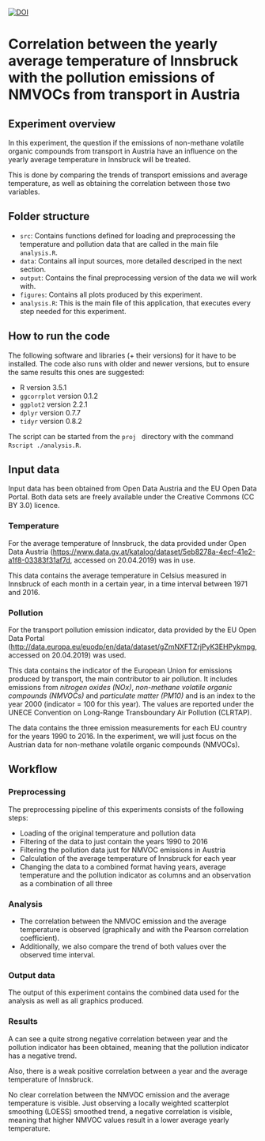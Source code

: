 [![DOI](https://zenodo.org/badge/181327671.svg)](https://zenodo.org/badge/latestdoi/181327671)

# Correlation between the yearly average temperature of Innsbruck with the pollution emissions of NMVOCs from transport in Austria

## Experiment overview

In this experiment, the question if the emissions of non-methane volatile organic compounds from transport in Austria have an influence on the yearly average temperature in Innsbruck will be treated.

This is done by comparing the trends of transport emissions and average temperature, as well as obtaining the correlation between those two variables.

## Folder structure

* ```src```: Contains functions defined for loading and preprocessing the temperature and pollution data that are called in the main file ```analysis.R```.
* ```data```: Contains all input sources, more detailed descriped in the next section.
* ```output```: Contains the final preprocessing version of the data we will work with.
* ```figures```: Contains all plots produced by this experiment.
* ```analysis.R```: This is the main file of this application, that executes every step needed for this experiment.

## How to run the code

The following software and libraries (+ their versions) for it have to be installed. The code also runs with older and newer versions, but to ensure the same results this ones are suggested:

* R version 3.5.1
* ```ggcorrplot``` version 0.1.2
* ```ggplot2``` version 2.2.1
* ```dplyr``` version 0.7.7
* ```tidyr``` version 0.8.2

The script can be started from the  ```proj ``` directory with the command  ```Rscript ./analysis.R```.

## Input data

Input data has been obtained from Open Data Austria and the EU Open Data Portal. Both data sets are freely available under the Creative Commons (CC BY 3.0) licence.

### Temperature

For the average temperature of Innsbruck, the data provided under Open Data Austria (https://www.data.gv.at/katalog/dataset/5eb8278a-4ecf-41e2-a1f8-03383f31af7d, accessed on 20.04.2019) was in use.

This data contains the average temperature in Celsius measured in Innsbruck of each month in a certain year, in a time interval between 1971 and 2016.

### Pollution

For the transport pollution emission indicator, data provided by the EU Open Data Portal (http://data.europa.eu/euodp/en/data/dataset/gZmNXFTZrjPyK3EHPykmpg, accessed on 20.04.2019) was used.

This data contains the indicator of the European Union for emissions produced by transport, the main contributor to air pollution. It includes emissions from *nitrogen oxides (NOx)*, *non-methane volatile organic compounds (NMVOCs)* and *particulate matter (PM10)* and is an index to the year 2000 (indicator = 100 for this year). The values are reported under the UNECE Convention on Long-Range Transboundary Air Pollution (CLRTAP).

The data contains the three emission measurements for each EU country for the years 1990 to 2016. In the experiment, we will just focus on the Austrian data for non-methane volatile organic compounds (NMVOCs).

## Workflow

### Preprocessing

The preprocessing pipeline of this experiments consists of the following steps:

* Loading of the original temperature and pollution data
* Filtering of the data to just contain the years 1990 to 2016
* Filtering the pollution data just for NMVOC emissions in Austria
* Calculation of the average temperature of Innsbruck for each year
* Changing the data to a combined format having years, average temperature and the pollution indicator as columns and an observation as a combination of all three

### Analysis

* The correlation between the NMVOC emission and the average temperature is observed (graphically and with the Pearson correlation coefficient).
* Additionally, we also compare the trend of both values over the observed time interval.

### Output data

The output of this experiment contains the combined data used for the analysis as well as all graphics produced.

### Results

A can see a quite strong negative correlation between year and the pollution indicator has been obtained, meaning that the pollution indicator has a negative trend.

Also, there is a weak positive correlation between a year and the average temperature of Innsbruck.

No clear correlation between the NMVOC emission and the average temperature is visible. Just observing a locally weighted scatterplot smoothing (LOESS) smoothed trend, a negative correlation is visible, meaning that higher NMVOC values result in a lower average yearly temperature.


